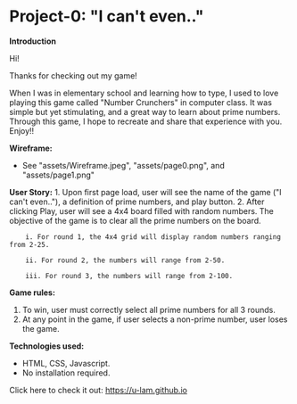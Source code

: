 # Project-0: "I can't even.." 

**Introduction**

Hi!

Thanks for checking out my game! 

When I was in elementary school and learning how to type, I used to love playing this game called "Number Crunchers" in computer class. It was simple but yet stimulating, and a great way to learn about prime numbers. Through this game, I hope to recreate and share that  experience with you. Enjoy!!


**Wireframe:**
 - See "assets/Wireframe.jpeg", "assets/page0.png", and "assets/page1.png"


**User Story:** 
    1. Upon first page load, user will see the name of the game ("I can't even.."), a definition of prime numbers, and play button.
    2. After clicking Play, user will see a 4x4 board filled with random numbers. The objective of the game is to clear all the prime numbers on the board.

        i. For round 1, the 4x4 grid will display random numbers ranging from 2-25. 

        ii. For round 2, the numbers will range from 2-50. 

        iii. For round 3, the numbers will range from 2-100.


**Game rules:**
1. To win, user must correctly select all prime numbers for all 3 rounds. 
2. At any point in the game, if user selects a non-prime number, user loses the game. 


**Technologies used:**
 - HTML, CSS, Javascript. 
 - No installation required. 

Click here to check it out: https://u-lam.github.io




